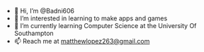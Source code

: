 - 👋 Hi, I’m @Badni606
- 👀 I’m interested in learning to make apps and games
- 🌱 I’m currently learning Computer Science at the University Of Southampton
- 📫 Reach me at matthewlopez263@gmail.com
